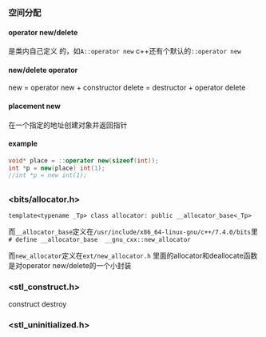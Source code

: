 ### 空间分配
#### operator new/delete
是类内自己定义 的，如`A::operator new`
c++还有个默认的`::operator new`

#### new/delete operator
new = operator new + constructor
delete = destructor + operator delete

#### placement new
在一个指定的地址创建对象并返回指针

#### example
```c++
void* place = ::operator new(sizeof(int));
int *p = new(place) int(1);
//int *p = new int(1);
```

## <memory>
### <bits/allocator.h>
`template<typename _Tp> class allocator: public __allocator_base<_Tp>`

而`__allocator_base`定义在`/usr/include/x86_64-linux-gnu/c++/7.4.0/bits`里
`# define __allocator_base  __gnu_cxx::new_allocator`

而`new_allocator`定义在`ext/new_allocator.h`
里面的allocator和deallocate函数是对operator new/delete的一个小封装

### <stl_construct.h>
construct
destroy

### <stl_uninitialized.h>
